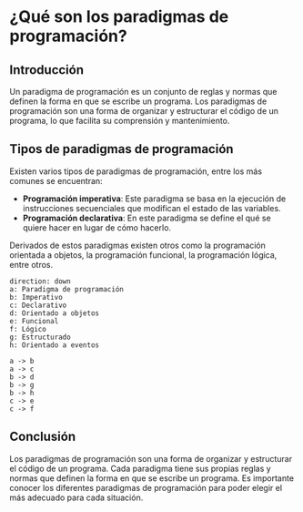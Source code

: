 # ¿Qué son los paradigmas de programación?

## Introducción

Un paradigma de programación es un conjunto de reglas y normas que definen la forma en que se escribe un programa. Los
paradigmas de programación son una forma de organizar y estructurar el código de un programa, lo que facilita su
comprensión y mantenimiento.

## Tipos de paradigmas de programación

Existen varios tipos de paradigmas de programación, entre los más comunes se encuentran:

- **Programación imperativa**: Este paradigma se basa en la ejecución de instrucciones secuenciales que modifican el
  estado de las variables.
- **Programación declarativa**: En este paradigma se define el qué se quiere hacer en lugar de cómo hacerlo.

Derivados de estos paradigmas existen otros como la programación orientada a objetos, la programación funcional, la
programación lógica, entre otros.

```d2
direction: down
a: Paradigma de programación
b: Imperativo
c: Declarativo
d: Orientado a objetos
e: Funcional
f: Lógico
g: Estructurado
h: Orientado a eventos

a -> b
a -> c
b -> d
b -> g
b -> h
c -> e
c -> f
```

## Conclusión

Los paradigmas de programación son una forma de organizar y estructurar el código de un programa. Cada paradigma tiene
sus propias reglas y normas que definen la forma en que se escribe un programa. Es importante conocer los diferentes
paradigmas de programación para poder elegir el más adecuado para cada situación.